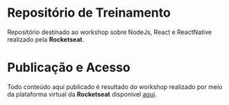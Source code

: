 # Repositório de Treinamento

Repositório destinado ao workshop sobre NodeJs, React e ReactNative realizado pela **Rocketseat**.

# Publicação e Acesso
Todo conteúdo aqui publicado é resultado do workshop realizado por meio da plataforma virtual  da **Rocketseat** disponível [aqui](https://rocketseat.com.br/week-9/aulas).
